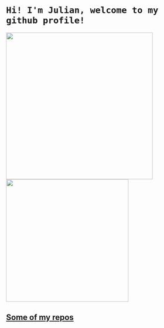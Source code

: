 # ```Hi! I'm Julian, welcome to my github profile!```

<a href="#"><img width="400" src="https://github-readme-stats.vercel.app/api?username=julian119988&show_icons=true&theme=gruvbox">
<a href="https://github.com/julian119988"><img width="334.238" src="https://github-readme-stats.vercel.app/api/top-langs/?username=julian119988&layout=compact&theme=gruvbox">

## [Some of my repos](https://github.com/julian119988?tab=repositories)

